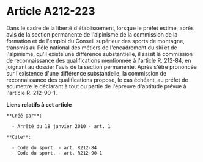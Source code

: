 # Article A212-223

Dans le cadre de la liberté d'établissement, lorsque le préfet estime, après avis de la section permanente de l'alpinisme de
la commission de la formation et de l'emploi du Conseil supérieur des sports de montagne, transmis au Pôle national des
métiers de l'encadrement du ski et de l'alpinisme, qu'il existe une différence substantielle, il saisit la commission de
reconnaissance des qualifications mentionnée à l'article R. 212-84, en joignant au dossier l'avis de la section permanente.
Après s'être prononcée sur l'existence d'une différence substantielle, la commission de reconnaissance des qualifications
propose, le cas échéant, au préfet de soumettre le déclarant à tout ou partie de l'épreuve d'aptitude prévue à l'article R.
212-90-1.

**Liens relatifs à cet article**

	**Créé par**:

	  - Arrêté du 18 janvier 2010 - art. 1

	**Cite**:

	  - Code du sport. - art. R212-84
	  - Code du sport. - art. R212-90-1
